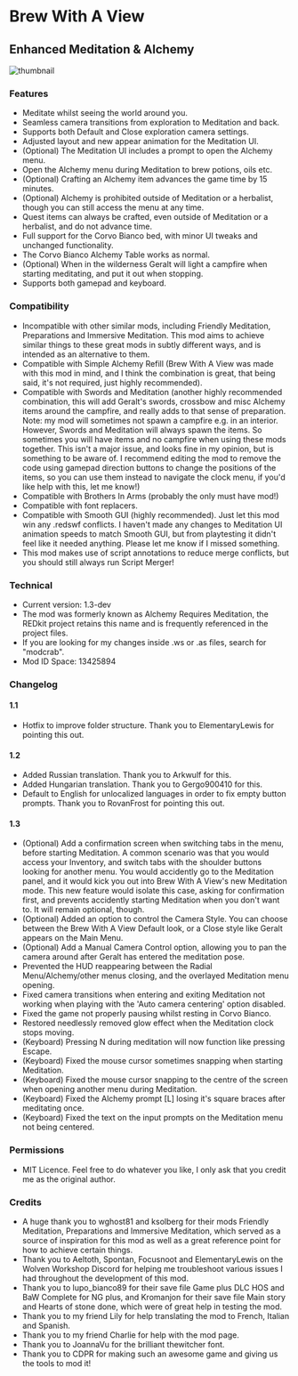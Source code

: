 # Brew With A View
## Enhanced Meditation & Alchemy

![thumbnail](https://github.com/user-attachments/assets/1de3414e-160d-4e22-b70e-a69483d138d0)

### Features
- Meditate whilst seeing the world around you.
- Seamless camera transitions from exploration to Meditation and back.
- Supports both Default and Close exploration camera settings.
- Adjusted layout and new appear animation for the Meditation UI.
- (Optional) The Meditation UI includes a prompt to open the Alchemy menu.
- Open the Alchemy menu during Meditation to brew potions, oils etc.
- (Optional) Crafting an Alchemy item advances the game time by 15 minutes.
- (Optional) Alchemy is prohibited outside of Meditation or a herbalist, though you can still access the menu at any time.
- Quest items can always be crafted, even outside of Meditation or a herbalist, and do not advance time.
- Full support for the Corvo Bianco bed, with minor UI tweaks and unchanged functionality.
- The Corvo Bianco Alchemy Table works as normal.
- (Optional) When in the wilderness Geralt will light a campfire when starting meditating, and put it out when stopping.
- Supports both gamepad and keyboard.

### Compatibility
- Incompatible with other similar mods, including Friendly Meditation, Preparations and Immersive Meditation. This mod aims to achieve similar things to these great mods in subtly different ways, and is intended as an alternative to them.
- Compatible with Simple Alchemy Refill (Brew With A View was made with this mod in mind, and I think the combination is great, that being said, it's not required, just highly recommended).
- Compatible with Swords and Meditation (another highly recommended combination, this will add Geralt's swords, crossbow and misc Alchemy items around the campfire, and really adds to that sense of preparation. Note: my mod will sometimes not spawn a campfire e.g. in an interior. However, Swords and Meditation will always spawn the items. So sometimes you will have items and no campfire when using these mods together. This isn't a major issue, and looks fine in my opinion, but is something to be aware of. I recommend editing the mod to remove the code using gamepad direction buttons to change the positions of the items, so you can use them instead to navigate the clock menu, if you'd like help with this, let me know!)
- Compatible with Brothers In Arms (probably the only must have mod!)
- Compatible with font replacers.
- Compatible with Smooth GUI (highly recommended). Just let this mod win any .redswf conflicts. I haven't made any changes to Meditation UI animation speeds to match Smooth GUI, but from playtesting it didn't feel like it needed anything. Please let me know if I missed something.
- This mod makes use of script annotations to reduce merge conflicts, but you should still always run Script Merger!

### Technical
- Current version: 1.3-dev
- The mod was formerly known as Alchemy Requires Meditation, the REDkit project retains this name and is frequently referenced in the project files.
- If you are looking for my changes inside .ws or .as files, search for "modcrab".
- Mod ID Space: 13425894

### Changelog
#### 1.1
- Hotfix to improve folder structure. Thank you to ElementaryLewis for pointing this out.
#### 1.2
- Added Russian translation. Thank you to Arkwulf for this.
- Added Hungarian translation. Thank you to Gergo900410 for this.
- Default to English for unlocalized languages in order to fix empty button prompts. Thank you to RovanFrost for pointing this out.
#### 1.3
- (Optional) Add a confirmation screen when switching tabs in the menu, before starting Meditation. A common scenario was that you would access your Inventory, and switch tabs with the shoulder buttons looking for another menu. You would accidently go to the Meditation panel, and it would kick you out into Brew With A View's new Meditation mode. This new feature would isolate this case, asking for confirmation first, and prevents accidently starting Meditation when you don't want to. It will remain optional, though.
- (Optional) Added an option to control the Camera Style. You can choose between the Brew With A View Default look, or a Close style like Geralt appears on the Main Menu.
- (Optional) Add a Manual Camera Control option, allowing you to pan the camera around after Geralt has entered the meditation pose.
- Prevented the HUD reappearing between the Radial Menu/Alchemy/other menus closing, and the overlayed Meditation menu opening.
- Fixed camera transitions when entering and exiting Meditation not working when playing with the 'Auto camera centering' option disabled.
- Fixed the game not properly pausing whilst resting in Corvo Bianco.
- Restored needlessly removed glow effect when the Meditation clock stops moving.
- (Keyboard) Pressing N during meditation will now function like pressing Escape.
- (Keyboard) Fixed the mouse cursor sometimes snapping when starting Meditation.
- (Keyboard) Fixed the mouse cursor snapping to the centre of the screen when opening another menu during Meditation.
- (Keyboard) Fixed the Alchemy prompt [L] losing it's square braces after meditating once.
- (Keyboard) Fixed the text on the input prompts on the Meditation menu not being centered.


### Permissions
- MIT Licence. Feel free to do whatever you like, I only ask that you credit me as the original author.

### Credits
- A huge thank you to wghost81 and ksolberg for their mods Friendly Meditation, Preparations and Immersive Meditation, which served as a source of inspiration for this mod as well as a great reference point for how to achieve certain things.
- Thank you to Aeltoth, Spontan, Focusnoot and ElementaryLewis on the Wolven Workshop Discord for helping me troubleshoot various issues I had throughout the development of this mod.
- Thank you to lupo_bianco89 for their save file Game plus DLC HOS and BaW Complete for NG plus, and Kromanjon for their save file Main story and Hearts of stone done, which were of great help in testing the mod.
- Thank you to my friend Lily for help translating the mod to French, Italian and Spanish.
- Thank you to my friend Charlie for help with the mod page.
- Thank you to JoannaVu for the brilliant thewitcher font.
- Thank you to CDPR for making such an awesome game and giving us the tools to mod it!
